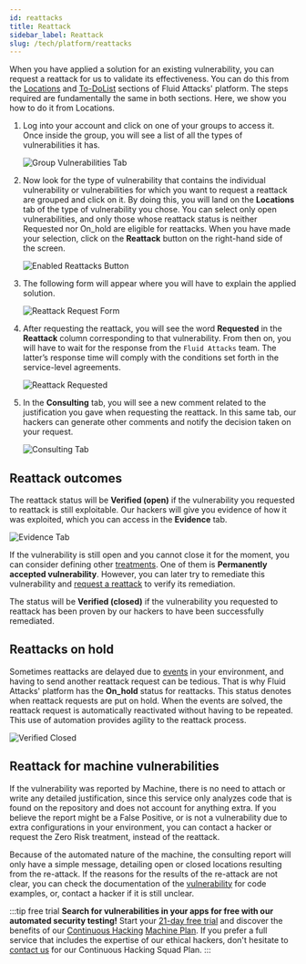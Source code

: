 ```yaml
---
id: reattacks
title: Reattack
sidebar_label: Reattack
slug: /tech/platform/reattacks
---
```

When you have applied a solution for an existing vulnerability,
you can request a reattack
for us to validate its effectiveness.
You can do this from the
[Locations](/tech/platform/vulnerabilities/management/vulnerability-assignment)
and
[To-DoList](/tech/platform/vulnerabilities/management/to-do)
sections of Fluid Attacks' platform.
The steps required are
fundamentally
the same in both sections.
Here,
we show you how to do
it from Locations.

1. Log into your account
  and click on one of your
  groups to access it.
  Once inside the group,
  you will see a list of all
  the types of vulnerabilities it has.

   ![Group Vulnerabilities Tab](https://res.cloudinary.com/fluid-attacks/image/upload/v1674041920/docs/squad/reattack/reattack_vulnerabilities.png)

1. Now look for the type of vulnerability
  that contains the individual vulnerability
  or vulnerabilities
  for which you want to request a reattack
  are grouped and click on it.
  By doing this,
  you will land on the **Locations** tab
  of the type of vulnerability you chose.
  You can select only open vulnerabilities,
  and only those whose reattack status
  is neither Requested nor On_hold
  are eligible for reattacks.
  When you have made your selection,
  click on the **Reattack** button
  on the right-hand side of the screen.

   ![Enabled Reattacks Button](https://res.cloudinary.com/fluid-attacks/image/upload/v1674043672/docs/squad/reattack/reattack_action.png)

1. The following form will appear
  where you will have to explain
  the applied solution.

   ![Reattack Request Form](https://res.cloudinary.com/fluid-attacks/image/upload/v1665174597/docs/squad/reattack/justification_reattack.png)

1. After requesting the reattack,
  you will see the word **Requested**
  in the **Reattack** column corresponding
  to that vulnerability.
  From then on,
  you will have to wait for the
  response from the `Fluid Attacks` team.
  The latter’s response time will
  comply with the conditions set forth
  in the service-level agreements.

   ![Reattack Requested](https://res.cloudinary.com/fluid-attacks/image/upload/v1674043773/docs/squad/reattack/requested.png)

1. In the **Consulting** tab,
  you will see a new comment related
  to the justification you gave when
  requesting the reattack.
  In this same tab,
  our hackers can generate other
  comments and notify the decision
  taken on your request.

   ![Consulting Tab](https://res.cloudinary.com/fluid-attacks/image/upload/v1674043994/docs/squad/reattack/consulting_reattack.png)

## Reattack outcomes

The reattack status will be
**Verified (open)** if the
vulnerability you requested
to reattack is still exploitable.
Our hackers will give you
evidence of how it was exploited,
which you can access in the
**Evidence** tab.

![Evidence Tab](https://res.cloudinary.com/fluid-attacks/image/upload/v1674044271/docs/squad/reattack/evidence_reattack.png)

If the vulnerability is still open
and you cannot close it for the moment,
you can consider defining other
[treatments](/tech/platform/vulnerabilities/management/treatments).
One of them is
**Permanently accepted vulnerability**.
However,
you can later try to remediate
this vulnerability and
[request a reattack](/tech/platform/vulnerabilities/management/treatments/#reattacking-a-permanently-accepted-vulnerability)
to verify its remediation.

The status will be **Verified (closed)**
if the vulnerability you requested
to reattack has been proven by our
hackers to have been successfully
remediated.

## Reattacks on hold

Sometimes reattacks are delayed
due to [events](/tech/platform/groups/events)
in your environment,
and having to send another
reattack request can be tedious.
That is why Fluid Attacks' platform has the
**On_hold** status for reattacks.
This status denotes when
reattack requests are put on hold.
When the events are solved,
the reattack request is
automatically reactivated
without having to be repeated.
This use of automation provides
agility to the reattack process.

![Verified Closed](https://res.cloudinary.com/fluid-attacks/image/upload/v1647974013/docs/squad/reattack/reattack_on_hold.png)

## Reattack for machine vulnerabilities

If the vulnerability was reported by Machine,
there is no need to attach or write any detailed justification,
since this service only analyzes
code that is found on the repository and does not account for anything extra.
If you believe the report might be a False Positive,
or is not a vulnerability due to extra configurations in your environment,
you can contact a hacker or request the Zero Risk treatment, instead of the reattack.

Because of the automated nature of the machine,
the consulting report will only have a simple message, detailing open or closed locations
resulting from the re-attack.
If the reasons for the results of the re-attack are not clear, you can check
the documentation of the
[vulnerability](/criteria/vulnerabilities/)
for code examples,
or,
contact a hacker if it is still unclear.

:::tip free trial
**Search for vulnerabilities in your apps for free
with our automated security testing!**
Start your [21-day free trial](https://app.fluidattacks.com/SignUp)
and discover the benefits of our [Continuous Hacking](https://fluidattacks.com/services/continuous-hacking/)
[Machine Plan](https://fluidattacks.com/plans/).
If you prefer a full service
that includes the expertise of our ethical hackers,
don't hesitate to [contact us](https://fluidattacks.com/contact-us/)
for our Continuous Hacking Squad Plan.
:::
